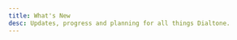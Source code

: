 ```yaml
---
title: What's New
desc: Updates, progress and planning for all things Dialtone.
---
```


<BlogPostPreview v-for="post in $page.blogPosts.sort(sortHandler)" :key="post.posted" :author="post.author" :heading="post.heading" :posted="parse(post.posted, 'y-M-d', new Date())"/>

<script setup>
import BlogPostPreview from '@baseComponents/BlogPostPreview.vue';
import { parse, compareDesc } from 'date-fns';

const sortHandler = function (a, b) {
  const aDate = parse(a.posted, 'y-M-d', new Date());
  const bDate = parse(b.posted, 'y-M-d', new Date());
  return compareDesc(aDate, bDate);
}
</script>

